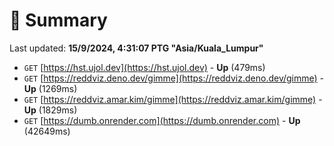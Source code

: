 # 📖 Summary
Last updated: **15/9/2024, 4:31:07 PTG "Asia/Kuala_Lumpur"**

- `GET` [https://hst.ujol.dev](https://hst.ujol.dev) - **Up** (479ms)
- `GET` [https://reddviz.deno.dev/gimme](https://reddviz.deno.dev/gimme) - **Up** (1269ms)
- `GET` [https://reddviz.amar.kim/gimme](https://reddviz.amar.kim/gimme) - **Up** (1829ms)
- `GET` [https://dumb.onrender.com](https://dumb.onrender.com) - **Up** (42649ms)
